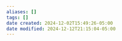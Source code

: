 ```yaml
---
aliases: []
tags: []
date created: 2024-12-02T15:49:26-05:00
date modified: 2024-12-12T21:15:04-05:00
---
```

